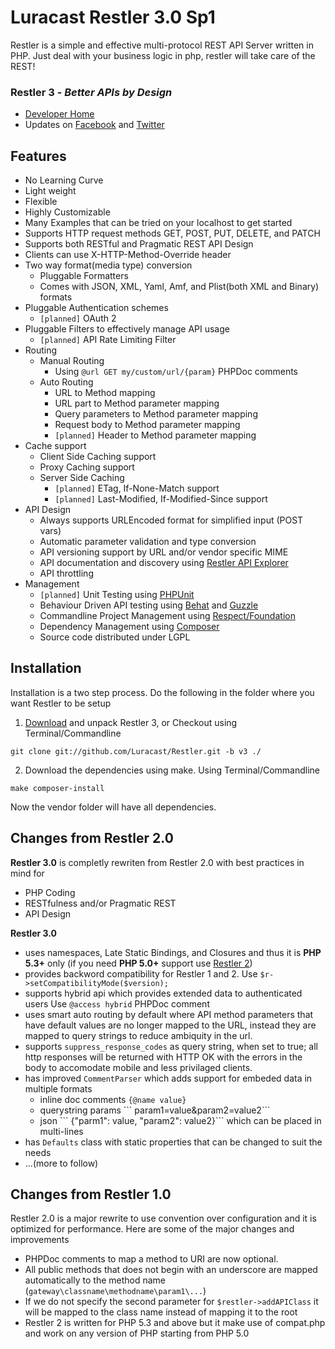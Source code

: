 Luracast Restler 3.0 Sp1
========================

Restler is a simple and effective multi-protocol REST API Server written in PHP. 
Just deal with your business logic in php, restler will take care of the REST!

### Restler 3 - *Better APIs by Design*

* [Developer Home](http://luracast.com/products/restler/)
* Updates on [Facebook](https://www.facebook.com/Luracast) and [Twitter](http://twitter.com/Luracast)

Features
--------

* No Learning Curve
* Light weight
* Flexible
* Highly Customizable
* Many Examples that can be tried on your localhost to get started
* Supports HTTP request methods  GET, POST, PUT, DELETE, and PATCH
* Supports both RESTful and Pragmatic REST API Design
* Clients can use X-HTTP-Method-Override header
* Two way format(media type) conversion
    * Pluggable Formatters
    * Comes with JSON, XML, Yaml, Amf, and Plist(both XML and Binary) formats
* Pluggable Authentication schemes
    * `[planned]` OAuth 2
* Pluggable Filters to effectively manage API usage
    * `[planned]` API Rate Limiting Filter
* Routing
    * Manual Routing
        * Using `@url GET my/custom/url/{param}` PHPDoc comments
    * Auto Routing
        * URL to Method mapping
        * URL part to Method parameter mapping
        * Query parameters to Method parameter mapping
        * Request body to Method parameter mapping
        * `[planned]` Header to Method parameter mapping
* Cache support
    * Client Side Caching support
    * Proxy Caching support
    * Server Side Caching
        * `[planned]` ETag, If-None-Match support
        * `[planned]` Last-Modified, If-Modified-Since support
* API Design
    * Always supports URLEncoded format for simplified input (POST vars)
    * Automatic parameter validation and type conversion
    * API versioning support by URL and/or vendor specific MIME
    * API documentation and discovery using [Restler API Explorer](https://github.com/Luracast/Restler-API-Explorer)
    * API throttling
* Management
    * `[planned]` Unit Testing using [PHPUnit](https://github.com/sebastianbergmann/phpunit/)
    * Behaviour Driven API testing using [Behat](http://behat.org/) and [Guzzle](https://github.com/guzzle/guzzle)
    * Commandline Project Management using [Respect/Foundation](https://github.com/Respect/Foundation)
    * Dependency Management using [Composer](http://getcomposer.org/)
    * Source code distributed under LGPL

Installation
------------
Installation is a two step process. Do the following in the folder where you want Restler to be setup

1. [Download](https://github.com/Luracast/Restler/zipball/v3) and unpack Restler 3, or Checkout using Terminal/Commandline

```
git clone git://github.com/Luracast/Restler.git -b v3 ./
```

2. Download the dependencies using make. Using Terminal/Commandline

```
make composer-install
```

Now the vendor folder will have all dependencies.


Changes from Restler 2.0
------------------------

**Restler 3.0** is completly rewriten from Restler 2.0 with best practices in mind for

* PHP Coding
* RESTfulness and/or Pragmatic REST
* API Design

**Restler 3.0**

* uses namespaces, Late Static Bindings, and Closures and thus it is **PHP 5.3+** only
  (if you need **PHP 5.0+** support use [Restler 2](https://github.com/Luracast/Restler/tree/v2))
* provides backword compatibility for Restler 1 and 2.
    Use `$r->setCompatibilityMode($version);`
* supports hybrid api which provides extended data to authenticated users
  Use `@access hybrid` PHPDoc comment
* uses smart auto routing by default where API method parameters that
  have default values are no longer mapped to the URL, instead they are
  mapped to query strings to reduce ambiquity in the url.
* supports `suppress_response_codes` as query string, when set to true;
  all http responses will be returned with HTTP OK with the errors in the
  body to accomodate mobile and less privilaged clients.
* has improved `CommentParser` which adds support for embeded data in multiple formats
    * inline doc comments `{@name value}`
    * querystring params \`\`\` param1=value&param2=value2\`\`\`
    * json \`\`\` {"parm1": value, "param2": value2}\`\`\` which can be placed in multi-lines
* has `Defaults` class with static properties that can be changed to suit the needs
* ...(more to follow)

Changes from Restler 1.0
------------------------

Restler 2.0 is a major rewrite to use convention over configuration and it is optimized 
for performance. Here are some of the major changes and improvements

* PHPDoc comments to map a method to URI are now optional.
* All public methods that does not begin with an underscore are mapped
  automatically to the method name (`gateway\classname\methodname\param1\...`)
* If we do not specify the second parameter for `$restler->addAPIClass` it will be mapped to the
  class name instead of mapping it to the root
* Restler 2 is written for PHP 5.3 and above but it make use of compat.php and work on
  any version of PHP starting from PHP 5.0
